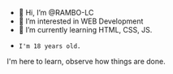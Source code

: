 - 👋 Hi, I’m @RAMBO-LC
- 👀 I’m interested in WEB Development
- 🌱 I’m currently learning HTML, CSS, JS.
-     I'm 18 years old. 


I'm here to learn, observe how things are done.
